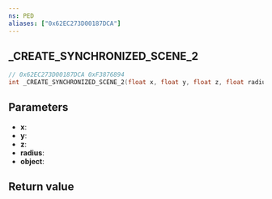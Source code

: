 ```yaml
---
ns: PED
aliases: ["0x62EC273D00187DCA"]
---
```

## _CREATE_SYNCHRONIZED_SCENE_2

```c
// 0x62EC273D00187DCA 0xF3876894
int _CREATE_SYNCHRONIZED_SCENE_2(float x, float y, float z, float radius, Hash object);
```


## Parameters
* **x**: 
* **y**: 
* **z**: 
* **radius**: 
* **object**: 

## Return value
